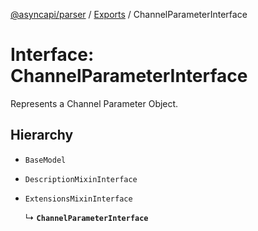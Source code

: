 [@asyncapi/parser](../README.md) / [Exports](../modules.md) / ChannelParameterInterface

# Interface: ChannelParameterInterface

Represents a Channel Parameter Object.

## Hierarchy

- `BaseModel`

- `DescriptionMixinInterface`

- `ExtensionsMixinInterface`

  ↳ **`ChannelParameterInterface`**
